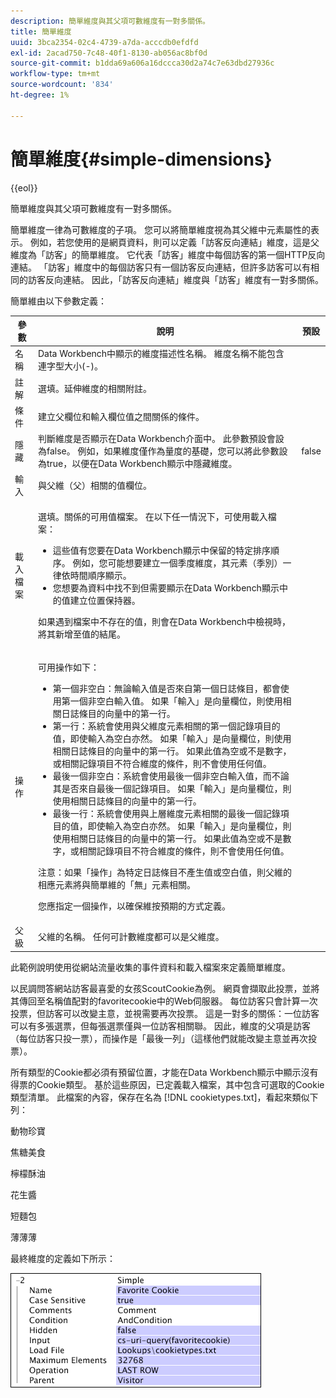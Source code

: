 ```yaml
---
description: 簡單維度與其父項可數維度有一對多關係。
title: 簡單維度
uuid: 3bca2354-02c4-4739-a7da-acccdb0efdfd
exl-id: 2acad750-7c48-40f1-8130-ab056ac8bf0d
source-git-commit: b1dda69a606a16dccca30d2a74c7e63dbd27936c
workflow-type: tm+mt
source-wordcount: '834'
ht-degree: 1%

---
```


# 簡單維度{#simple-dimensions}

{{eol}}

簡單維度與其父項可數維度有一對多關係。

簡單維度一律為可數維度的子項。 您可以將簡單維度視為其父維中元素屬性的表示。 例如，若您使用的是網頁資料，則可以定義「訪客反向連結」維度，這是父維度為「訪客」的簡單維度。 它代表「訪客」維度中每個訪客的第一個HTTP反向連結。 「訪客」維度中的每個訪客只有一個訪客反向連結，但許多訪客可以有相同的訪客反向連結。 因此，「訪客反向連結」維度與「訪客」維度有一對多關係。

簡單維由以下參數定義：

<table id="table_E6F729DFA226459DBFC1776CE8CB81F8"> 
 <thead> 
  <tr> 
   <th colname="col1" class="entry"> 參數 </th> 
   <th colname="col2" class="entry"> 說明 </th> 
   <th colname="col3" class="entry"> 預設 </th> 
  </tr> 
 </thead>
 <tbody> 
  <tr> 
   <td colname="col1"> 名稱 </td> 
   <td colname="col2"> Data Workbench中顯示的維度描述性名稱。 維度名稱不能包含連字型大小(-)。 </td> 
   <td colname="col3"> </td> 
  </tr> 
  <tr> 
   <td colname="col1"> 註解 </td> 
   <td colname="col2"> 選填。延伸維度的相關附註。 </td> 
   <td colname="col3"> </td> 
  </tr> 
  <tr> 
   <td colname="col1"> 條件 </td> 
   <td colname="col2"> 建立父欄位和輸入欄位值之間關係的條件。 </td> 
   <td colname="col3"> </td> 
  </tr> 
  <tr> 
   <td colname="col1"> 隱藏 </td> 
   <td colname="col2"> 判斷維度是否顯示在Data Workbench介面中。 此參數預設會設為false。 例如，如果維度僅作為量度的基礎，您可以將此參數設為true，以便在Data Workbench顯示中隱藏維度。 </td> 
   <td colname="col3"> false </td> 
  </tr> 
  <tr> 
   <td colname="col1"> 輸入 </td> 
   <td colname="col2"> 與父維（父）相關的值欄位。 </td> 
   <td colname="col3"> </td> 
  </tr> 
  <tr> 
   <td colname="col1"> 載入檔案 </td> 
   <td colname="col2"> <p>選填。關係的可用值檔案。 在以下任一情況下，可使用載入檔案： </p> <p> 
     <ul id="ul_056C4A8E46AA479397DC63173C035D5C"> 
      <li id="li_C26EB5A4AB3C4BEB8EB3A217A5A2377E"> 這些值有您要在Data Workbench顯示中保留的特定排序順序。 例如，您可能想要建立一個季度維度，其元素（季別）一律依時間順序顯示。 </li> 
      <li id="li_5D4DF56BC6124D038A7260131B1F3DB3"> 您想要為資料中找不到但需要顯示在Data Workbench顯示中的值建立位置保持器。 </li> 
     </ul> </p> <p> 如果遇到檔案中不存在的值，則會在Data Workbench中檢視時，將其新增至值的結尾。 </p> </td> 
   <td colname="col3"> </td> 
  </tr> 
  <tr> 
   <td colname="col1"> 操作 </td> 
   <td colname="col2"> <p>可用操作如下： </p> <p> 
     <ul id="ul_88AE4279413C42609D8B53EC64B5E913"> 
      <li id="li_DD9623D006844BC28B2AAA8E12AA04E1"> 第一個非空白：無論輸入值是否來自第一個日誌條目，都會使用第一個非空白輸入值。 如果「輸入」是向量欄位，則使用相關日誌條目的向量中的第一行。 </li> 
      <li id="li_0FBE7F0B7B9744D994ECEDAA08F0045C"> 第一行：系統會使用與父維度元素相關的第一個記錄項目的值，即使輸入為空白亦然。 如果「輸入」是向量欄位，則使用相關日誌條目的向量中的第一行。 如果此值為空或不是數字，或相關記錄項目不符合維度的條件，則不會使用任何值。 </li> 
      <li id="li_C17190BC699D4A099DC5326C07D1044D"> 最後一個非空白：系統會使用最後一個非空白輸入值，而不論其是否來自最後一個記錄項目。 如果「輸入」是向量欄位，則使用相關日誌條目的向量中的第一行。 </li> 
      <li id="li_00BAE86F12004C098F6A455908DB7062"> 最後一行：系統會使用與上層維度元素相關的最後一個記錄項目的值，即使輸入為空白亦然。 如果「輸入」是向量欄位，則使用相關日誌條目的向量中的第一行。 如果此值為空或不是數字，或相關記錄項目不符合維度的條件，則不會使用任何值。 </li> 
     </ul> </p> <p> <p>注意：如果「操作」為特定日誌條目不產生值或空白值，則父維的相應元素將與簡單維的「無」元素相關。 </p> </p> <p> 您應指定一個操作，以確保維按預期的方式定義。 </p> </td> 
   <td colname="col3"> </td> 
  </tr> 
  <tr> 
   <td colname="col1"> 父級 </td> 
   <td colname="col2"> 父維的名稱。 任何可計數維度都可以是父維度。 </td> 
   <td colname="col3"> </td> 
  </tr> 
 </tbody> 
</table>

此範例說明使用從網站流量收集的事件資料和載入檔案來定義簡單維度。

以民調問答網站訪客最喜愛的女孩ScoutCookie為例。 網頁會擷取此投票，並將其傳回至名稱值配對的favoritecookie中的Web伺服器。 每位訪客只會計算一次投票，但訪客可以改變主意，並視需要再次投票。 這是一對多的關係：一位訪客可以有多張選票，但每張選票僅與一位訪客相關聯。 因此，維度的父項是訪客（每位訪客只投一票），而操作是「最後一列」（這樣他們就能改變主意並再次投票）。

所有類型的Cookie都必須有預留位置，才能在Data Workbench顯示中顯示沒有得票的Cookie類型。 基於這些原因，已定義載入檔案，其中包含可選取的Cookie類型清單。 此檔案的內容，保存在名為 [!DNL cookietypes.txt]，看起來類似下列：

動物珍寶

焦糖美食

檸檬酥油

花生醬

短麵包

薄薄薄

最終維度的定義如下所示：

![](assets/cfg_Transformation_Dim_Simple.png)
